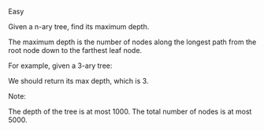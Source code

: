 Easy

Given a n-ary tree, find its maximum depth.

The maximum depth is the number of nodes along the longest path from the root node down to the farthest leaf node.

For example, given a 3-ary tree:

 


 

We should return its max depth, which is 3.

 

Note:

The depth of the tree is at most 1000.
The total number of nodes is at most 5000.
